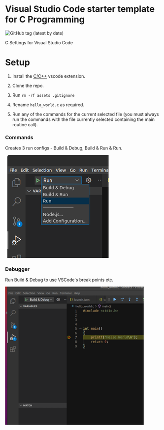 # Visual Studio Code starter template for C Programming
![GitHub tag (latest by date)](https://img.shields.io/github/v/tag/joegasewicz/vscode-c-settings?color=green)

C Settings for Visual Studio Code

# Setup
1. Install the [C/C++](https://code.visualstudio.com/docs/languages/cpp) vscode extension.

2. Clone the repo.

3. Run `rm -rf assets .gitignore`

4. Rename `hello_world.c` as required.

5. Run any of the commands for the current selected file (you must always run the commands with the file currently selected containing the main routine call).

### Commands
Creates 3 run configs - Build & Debug, Build & Run & Run.

![vscode-c-settings](assets/cmds.png?raw=true "Title")

### Debugger
Run Build & Debug to use VSCode's break points etc.

![vscode-c-settings](assets/debug.png?raw=true "Title")
